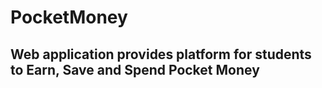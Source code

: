 # PocketMoney
## Web application provides platform for students to Earn, Save and Spend Pocket Money